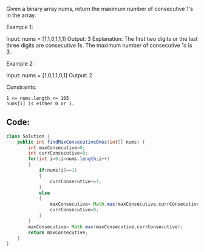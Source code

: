 Given a binary array nums, return the maximum number of consecutive 1's in the array.

 

Example 1:

Input: nums = [1,1,0,1,1,1]
Output: 3
Explanation: The first two digits or the last three digits are consecutive 1s. The maximum number of consecutive 1s is 3.

Example 2:

Input: nums = [1,0,1,1,0,1]
Output: 2

 

Constraints:

    1 <= nums.length <= 105
    nums[i] is either 0 or 1.

## Code: 
``` java
class Solution {
    public int findMaxConsecutiveOnes(int[] nums) {
        int maxConsecutive=0;
        int currConsecutive=0;
        for(int i=0;i<nums.length;i++)
        {
            if(nums[i]==1)
            {
                currConsecutive+=1;
            }
            else
            {
                maxConsecutive= Math.max(maxConsecutive,currConsecutive);
                currConsecutive=0;
            }
        }
        maxConsecutive= Math.max(maxConsecutive,currConsecutive);
        return maxConsecutive;
    }
}

```

